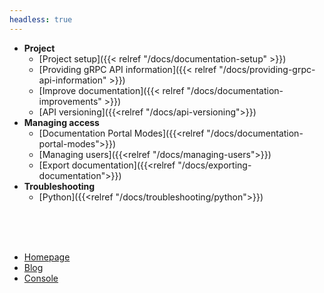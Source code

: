 ```yaml
---
headless: true
---
```


- **Project**
    - [Project setup]({{< relref "/docs/documentation-setup" >}})
    - [Providing gRPC API information]({{< relref "/docs/providing-grpc-api-information" >}})
    - [Improve documentation]({{< relref "/docs/documentation-improvements" >}})
    - [API versioning]({{<relref "/docs/api-versioning">}})
- **Managing access**
    - [Documentation Portal Modes]({{<relref "/docs/documentation-portal-modes">}})
    - [Managing users]({{<relref "/docs/managing-users">}})
    - [Export documentation]({{<relref "/docs/exporting-documentation">}})
- **Troubleshooting**
    - [Python]({{<relref "/docs/troubleshooting/python">}})
<br />
<br />
<br />


- [Homepage](https://gendocu.com/?ref=wiki)
- [Blog](https://blog.gendocu.com)
- [Console](https://console.gendocu.com/?ref=wiki)